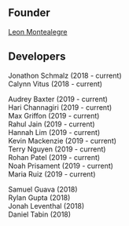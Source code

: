## Founder
[Leon Montealegre](http://www.leonmontealegre.com/)  

## Developers

Jonathon Schmalz (2018 - current)  
Calynn Vitus (2018 - current)  

Audrey Baxter (2019 - current)  
Hari Channagiri (2019 - current)  
Max Griffon (2019 - current)  
Rahul Jain (2019 - current)  
Hannah Lim (2019 - current)  
Kevin Mackenzie (2019 - current)  
Terry Nguyen (2019 - current)  
Rohan Patel (2019 - current)  
Noah Prisament (2019 - current)  
Maria Ruiz (2019 - current)  

Samuel Guava (2018)  
Rylan Gupta (2018)  
Jonah Leventhal (2018)  
Daniel Tabin (2018)  
